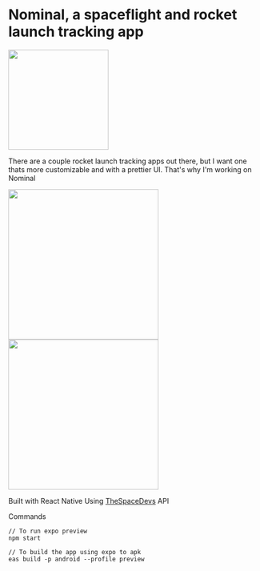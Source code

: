 # Nominal, a spaceflight and rocket launch tracking app

<img src="https://github.com/user-attachments/assets/a00f1a67-e20a-402c-9bd2-fcf11624ea65" width="200" />

There are a couple rocket launch tracking apps out there, but I want one thats more customizable and with a prettier UI. 
That's why I'm working on Nominal


<img src="https://github.com/user-attachments/assets/73702b95-cd84-4014-9a9c-b32a340b8724" width="300" />
<img src="https://github.com/user-attachments/assets/fb8a4a98-4703-4d7b-b2f2-6e88a7489a01" width="300" />

Built with React Native
Using [TheSpaceDevs](https://thespacedevs.com/llapi) API

Commands
```
// To run expo preview
npm start

// To build the app using expo to apk
eas build -p android --profile preview
```
